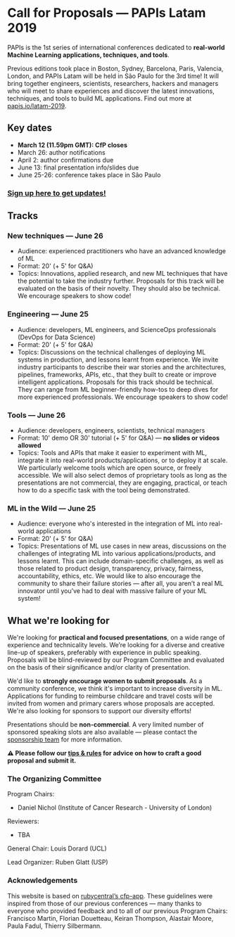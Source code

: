 # Call for Proposals — PAPIs Latam 2019

PAPIs is the 1st series of international conferences dedicated to **real-world Machine Learning applications, techniques, and tools**.

Previous editions took place in Boston, Sydney, Barcelona, Paris, Valencia, London, and PAPIs Latam will be held in São Paulo for the 3rd time! It will bring together engineers, scientists, researchers, hackers and managers who will meet to share experiences and discover the latest innovations, techniques, and tools to build ML applications. Find out more at [papis.io/latam-2019](http://www.papis.io/latam-2019).

## Key dates

* **March 12 (11.59pm GMT): CfP closes**
* March 26: author notifications
* April 2: author confirmations due
* June 13: final presentation info/slides due
* June 25-26: conference takes place in São Paulo

### [Sign up here to get updates!](http://www.papis.io/#updates)

## Tracks

### New techniques — June 26

* Audience: experienced practitioners who have an advanced knowledge of ML
* Format: 20' (+ 5' for Q&A)
* Topics: Innovations, applied research, and new ML techniques that have the potential to take the industry further. Proposals for this track will be evaluated on the basis of their novelty. They should also be technical. We encourage speakers to show code!

### Engineering — June 25

* Audience: developers, ML engineers, and ScienceOps professionals (DevOps for Data Science)
* Format: 20' (+ 5' for Q&A)
* Topics: Discussions on the technical challenges of deploying ML systems in production, and lessons learnt from experience. We invite industry participants to describe their war stories and the architectures, pipelines, frameworks, APIs, etc., that they built to create or improve intelligent applications. Proposals for this track should be technical. They can range from ML beginner-friendly how-tos to deep dives for more experienced professionals. We encourage speakers to show code!

### Tools — June 26

* Audience: developers, engineers, scientists, technical managers
* Format: 10' demo OR 30' tutorial (+ 5' for Q&A) — **no slides or videos allowed**
* Topics: Tools and APIs that make it easier to experiment with ML, integrate it into real-world products/applications, or to deploy it at scale. We particularly welcome tools which are open source, or freely accessible. We will also select demos of proprietary tools as long as the presentations are not commercial, they are engaging, practical, or teach how to do a specific task with the tool being demonstrated.

### ML in the Wild — June 25

* Audience: everyone who's interested in the integration of ML into real-world applications
* Format: 20' (+ 5' for Q&A)
* Topics: Presentations of ML use cases in new areas, discussions on the challenges of integrating ML into various applications/products, and lessons learnt. This can include domain-specific challenges, as well as those related to product design, transparency, privacy, fairness, accountability, ethics, etc. We would like to also encourage the community to share their failure stories — after all, you aren’t a real ML innovator until you’ve had to deal with massive failure of your ML system!

## What we're looking for

We're looking for **practical and focused presentations**, on a wide range of experience and technicality levels. We’re looking for a diverse and creative line-up of speakers, preferably with experience in public speaking. Proposals will be blind-reviewed by our Program Committee and evaluated on the basis of their significance and/or clarity of presentation.

We'd like to **strongly encourage women to submit proposals**. As a community conference, we think it's important to increase diversity in ML. Applications for funding to reimburse childcare and travel costs will be invited from women and primary carers whose proposals are accepted. We're also looking for sponsors to support our diversity efforts!

Presentations should be **non-commercial**. A very limited number of sponsored speaking slots are also available — please contact the [sponsorship team](mailto:sponsoring@papis.io) for more information.

**⚠️ Please follow our [tips & rules](https://github.com/PAPIsdotio/general/blob/master/cfp-tips-rules.md) for advice on how to craft a good proposal and submit it.**

### The Organizing Committee

Program Chairs:

* Daniel Nichol (Institute of Cancer Research - University of London)

Reviewers:

* TBA

General Chair: Louis Dorard (UCL)

Lead Organizer: Ruben Glatt (USP)

### Acknowledgements

This website is based on [rubycentral’s cfp-app](https://github.com/rubycentral/cfp-app). These guidelines were inspired from those of our previous conferences — many thanks to everyone who provided feedback and to all of our previous Program Chairs: Francisco Martin, Florian Douetteau, Keiran Thompson, Alastair Moore, Paula Fadul, Thierry Silbermann.
